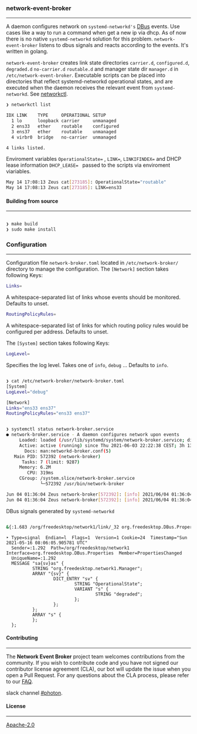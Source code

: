 ### network-event-broker
----
A daemon configures network on ```systemd-networkd's``` [DBus](https://www.freedesktop.org/wiki/Software/dbus/) events. Use cases like a way to run a command when get a new ip via dhcp. As of now there is no native ```systemd-networkd``` solution for this problem. ```network-event-broker``` listens to dbus signals and reacts according to the events. It's written in golang.

```network-event-broker``` creates link state directories ```carrier.d```,  ```configured.d```,  ```degraded.d```  ```no-carrier.d```  ```routable.d``` and manager state dir ```manager.d``` in ```/etc/network-event-broker```. Executable scripts can be placed into directories that reflect systemd-networkd operational states, and are executed when the daemon receives the relevant event from `systemd-networkd`. See [networkctl](https://www.freedesktop.org/software/systemd/man/networkctl.html).

```bash
❯ networkctl list

IDX LINK    TYPE     OPERATIONAL SETUP
  1 lo      loopback carrier     unmanaged
  2 ens33   ether    routable    configured
  3 ens37   ether    routable    unmanaged
  4 virbr0  bridge   no-carrier  unmanaged

4 links listed.
```

Enviroment variables ```OperationalState=``` , ```LINK=```, ```LINKIFINDEX=``` and DHCP lease information ```DHCP_LEASE= ``` passed to the scripts via enviroment viariables.

```bash
May 14 17:08:13 Zeus cat[273185]: OperationalState="routable"
May 14 17:08:13 Zeus cat[273185]: LINK=ens33
```


#### Building from source
----

```bash

❯ make build
❯ sudo make install

```

### Configuration
----

Configuration file `network-broker.toml` located in ```/etc/network-broker/``` directory to manage the configuration.
The `[Network]` section takes following Keys:

```bash
Links=
```
A whitespace-separated list of links whose events should be monitored. Defaults to unset.

```bash
RoutingPolicyRules=
```
A whitespace-separated list of links for which routing policy rules would be configured per address. Defaults to unset.


The `[System]` section takes following Keys:
``` bash
LogLevel=
```
Specifies the log level. Takes one of `info`, `debug` ... Defaults to `info`.


```bash

❯ cat /etc/network-broker/network-broker.toml
[System]
LogLevel="debug"

[Network]
Links="ens33 ens37"
RoutingPolicyRules="ens33 ens37"

```

```bash

❯ systemctl status network-broker.service
● network-broker.service - A daemon configures network upon events
     Loaded: loaded (/usr/lib/systemd/system/network-broker.service; disabled; vendor preset: disabled)
     Active: active (running) since Thu 2021-06-03 22:22:38 CEST; 3h 13min ago
       Docs: man:networkd-broker.conf(5)
   Main PID: 572392 (network-broker)
      Tasks: 7 (limit: 9287)
     Memory: 6.2M
        CPU: 319ms
     CGroup: /system.slice/network-broker.service
             └─572392 /usr/bin/network-broker

Jun 04 01:36:04 Zeus network-broker[572392]: [info] 2021/06/04 01:36:04 Link='ens33' ifindex='2' changed state 'OperationalState'="carrier"
Jun 04 01:36:04 Zeus network-broker[572392]: [info] 2021/06/04 01:36:04 Link='' ifindex='1' changed state 'OperationalState'="carrier"

```
DBus signals generated by ```systemd-networkd```
```bash

&{:1.683 /org/freedesktop/network1/link/_32 org.freedesktop.DBus.Properties.PropertiesChanged [org.freedesktop.network1.Link map[AdministrativeState:"configured"] []] 10}
```

```
‣ Type=signal  Endian=l  Flags=1  Version=1 Cookie=24  Timestamp="Sun 2021-05-16 08:06:05.905781 UTC"
  Sender=:1.292  Path=/org/freedesktop/network1  Interface=org.freedesktop.DBus.Properties  Member=PropertiesChanged
  UniqueName=:1.292
  MESSAGE "sa{sv}as" {
          STRING "org.freedesktop.network1.Manager";
          ARRAY "{sv}" {
                  DICT_ENTRY "sv" {
                          STRING "OperationalState";
                          VARIANT "s" {
                                  STRING "degraded";
                          };
                  };
          };
          ARRAY "s" {
          };
  };

```


#### Contributing
----

The **Network Event Broker** project team welcomes contributions from the community. If you wish to contribute code and you have not signed our contributor license agreement (CLA), our bot will update the issue when you open a Pull Request. For any questions about the CLA process, please refer to our [FAQ](https://cla.vmware.com/faq).

slack channel [#photon](https://code.vmware.com/web/code/join).

#### License
----

[Apache-2.0](https://spdx.org/licenses/Apache-2.0.html)

